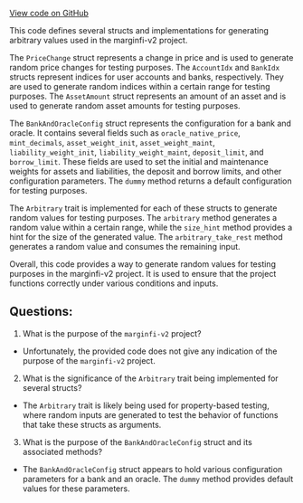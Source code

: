 [View code on GitHub](https://github.com/mrgnlabs/marginfi-v2/fuzz/src/arbitrary_helpers.rs)

This code defines several structs and implementations for generating arbitrary values used in the marginfi-v2 project. 

The `PriceChange` struct represents a change in price and is used to generate random price changes for testing purposes. The `AccountIdx` and `BankIdx` structs represent indices for user accounts and banks, respectively. They are used to generate random indices within a certain range for testing purposes. The `AssetAmount` struct represents an amount of an asset and is used to generate random asset amounts for testing purposes.

The `BankAndOracleConfig` struct represents the configuration for a bank and oracle. It contains several fields such as `oracle_native_price`, `mint_decimals`, `asset_weight_init`, `asset_weight_maint`, `liability_weight_init`, `liability_weight_maint`, `deposit_limit`, and `borrow_limit`. These fields are used to set the initial and maintenance weights for assets and liabilities, the deposit and borrow limits, and other configuration parameters. The `dummy` method returns a default configuration for testing purposes.

The `Arbitrary` trait is implemented for each of these structs to generate random values for testing purposes. The `arbitrary` method generates a random value within a certain range, while the `size_hint` method provides a hint for the size of the generated value. The `arbitrary_take_rest` method generates a random value and consumes the remaining input.

Overall, this code provides a way to generate random values for testing purposes in the marginfi-v2 project. It is used to ensure that the project functions correctly under various conditions and inputs.
## Questions: 
 1. What is the purpose of the `marginfi-v2` project?
- Unfortunately, the provided code does not give any indication of the purpose of the `marginfi-v2` project.

2. What is the significance of the `Arbitrary` trait being implemented for several structs?
- The `Arbitrary` trait is likely being used for property-based testing, where random inputs are generated to test the behavior of functions that take these structs as arguments.

3. What is the purpose of the `BankAndOracleConfig` struct and its associated methods?
- The `BankAndOracleConfig` struct appears to hold various configuration parameters for a bank and an oracle. The `dummy` method provides default values for these parameters.